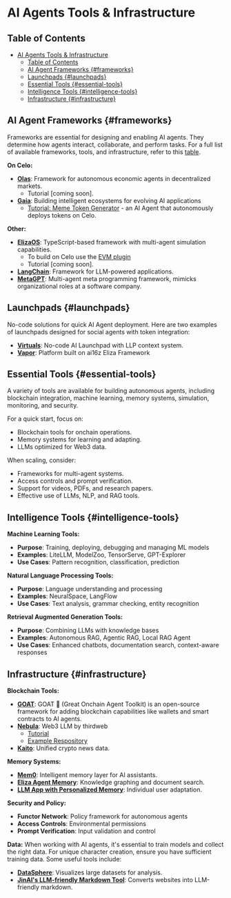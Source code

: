 # AI Agents Tools & Infrastructure

## Table of Contents
- [AI Agents Tools \& Infrastructure](#ai-agents-tools--infrastructure)
  - [Table of Contents](#table-of-contents)
  - [AI Agent Frameworks {#frameworks}](#ai-agent-frameworks-frameworks)
  - [Launchpads {#launchpads}](#launchpads-launchpads)
  - [Essential Tools {#essential-tools}](#essential-tools-essential-tools)
  - [Intelligence Tools {#intelligence-tools}](#intelligence-tools-intelligence-tools)
  - [Infrastructure {#infrastructure}](#infrastructure-infrastructure)

## AI Agent Frameworks {#frameworks}

Frameworks are essential for designing and enabling AI agents. They determine how agents interact, collaborate, and perform tasks. For a full list of available frameworks, tools, and infrastructure, refer to this [table](https://www.aiagenttoolkit.xyz/).

**On Celo:**
- [**Olas**](https://docs.autonolas.network/open-autonomy/): Framework for autonomous economic agents in decentralized markets.
    - Tutorial [coming soon].
- [**Gaia**](https://www.gaianet.ai/): Building intelligent ecosystems for evolving AI applications 
    - [Tutorial: Meme Token Generator](https://github.com/harishkotra/celo-token-agent) - an AI Agent that autonomously deploys tokens on Celo.

**Other:**
- [**ElizaOS**](https://elizaos.github.io/eliza/): TypeScript-based framework with multi-agent simulation capabilities. 
    - To build on Celo use the [EVM plugin](https://github.com/elizaOS/eliza/tree/main/packages/plugin-evm) 
    - Tutorial [coming soon].
- [**LangChain**](https://www.langchain.com/): Framework for LLM-powered applications.
- [**MetaGPT**](https://github.com/geekan/MetaGPT): Multi-agent meta programming framework, mimicks organizational roles at a software company.

## Launchpads {#launchpads}

No-code solutions for quick AI Agent deployment. Here are two examples of launchpads designed for social agents with token integration:

- [**Virtuals**](https://app.virtuals.io/): No-code AI Launchpad with LLP context system.
- [**Vapor**](https://alpha.vaporware.fun/): Platform built on ai16z Eliza Framework

## Essential Tools {#essential-tools}

A variety of tools are available for building autonomous agents, including blockchain integration, machine learning, memory systems, simulation, monitoring, and security. 

For a quick start, focus on:
- Blockchain tools for onchain operations.
- Memory systems for learning and adapting.
- LLMs optimized for Web3 data.

When scaling, consider:

- Frameworks for multi-agent systems.
- Access controls and prompt verification.
- Support for videos, PDFs, and research papers.
- Effective use of LLMs, NLP, and RAG tools.

## Intelligence Tools {#intelligence-tools}

**Machine Learning Tools:**
- **Purpose**: Training, deploying, debugging and managing ML models
- **Examples**: LiteLLM, ModelZoo, TensorServe, GPT-Explorer
- **Use Cases**: Pattern recognition, classification, prediction

**Natural Language Processing Tools:**
- **Purpose**: Language understanding and processing
- **Examples**: NeuralSpace, LangFlow
- **Use Cases**: Text analysis, grammar checking, entity recognition

**Retrieval Augmented Generation Tools:**
- **Purpose**: Combining LLMs with knowledge bases
- **Examples**: Autonomous RAG, Agentic RAG, Local RAG Agent
- **Use Cases**: Enhanced chatbots, documentation search, context-aware responses

## Infrastructure {#infrastructure}

**Blockchain Tools:**
- **[GOAT](https://ohmygoat.dev/introduction)**: GOAT 🐐 (Great Onchain Agent Toolkit) is an open-source framework for adding blockchain capabilities like wallets and smart contracts to AI agents.
- **[Nebula](https://portal.thirdweb.com/nebula)**: Web3 LLM by thirdweb 
  - [Tutorial](https://www.youtube.com/watch?v=FeubfHwfJcM)
  - [Example Respository](https://github.com/cromewar/nebula-telegram-demo)
- **[Kaito](https://www.kaito.ai/)**: Unified crypto news data.

**Memory Systems:**
- **[Mem0](https://github.com/mem0ai/mem0)**: Intelligent memory layer for AI assistants.
- **[Eliza Agent Memory](https://github.com/elizaOS/agentmemory)**: Knowledge graphing and document search.
- **[LLM App with Personalized Memory](https://github.com/Shubhamsaboo/awesome-llm-apps/tree/main/llm_apps_with_memory_tutorials/llm_app_personalized_memory)**: Individual user adaptation.

**Security and Policy:**
- **Functor Network**: Policy framework for autonomous agents
- **Access Controls**: Environmental permissions
- **Prompt Verification**: Input validation and control

**Data:**
When working with AI agents, it's essential to train models and collect the right data. For unique character creation, ensure you have sufficient training data. Some useful tools include:
- **[DataSphere](https://github.com/datasphere/datasphere)**: Visualizes large datasets for analysis.
- **[JinAI's LLM-friendly Markdown Tool](https://github.com/jina-ai/serve)**: Converts websites into LLM-friendly markdown.